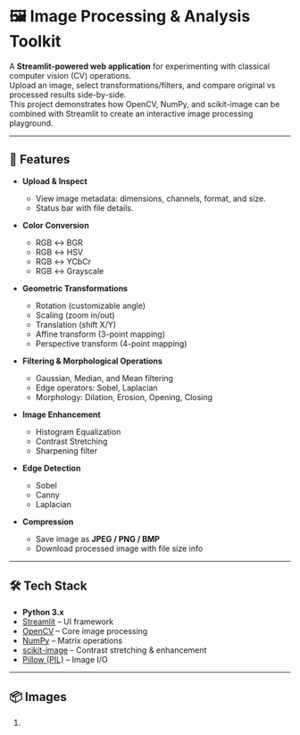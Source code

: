# 🖼️ Image Processing & Analysis Toolkit

A **Streamlit-powered web application** for experimenting with classical computer vision (CV) operations.  
Upload an image, select transformations/filters, and compare original vs processed results side-by-side.  
This project demonstrates how OpenCV, NumPy, and scikit-image can be combined with Streamlit to create an interactive image processing playground.

---

## 🚀 Features

- **Upload & Inspect**
  - View image metadata: dimensions, channels, format, and size.
  - Status bar with file details.

- **Color Conversion**
  - RGB ↔ BGR  
  - RGB ↔ HSV  
  - RGB ↔ YCbCr  
  - RGB ↔ Grayscale  

- **Geometric Transformations**
  - Rotation (customizable angle)  
  - Scaling (zoom in/out)  
  - Translation (shift X/Y)  
  - Affine transform (3-point mapping)  
  - Perspective transform (4-point mapping)  

- **Filtering & Morphological Operations**
  - Gaussian, Median, and Mean filtering  
  - Edge operators: Sobel, Laplacian  
  - Morphology: Dilation, Erosion, Opening, Closing  

- **Image Enhancement**
  - Histogram Equalization  
  - Contrast Stretching  
  - Sharpening filter  

- **Edge Detection**
  - Sobel  
  - Canny  
  - Laplacian  

- **Compression**
  - Save image as **JPEG / PNG / BMP**  
  - Download processed image with file size info  

---

## 🛠️ Tech Stack

- **Python 3.x**
- [Streamlit](https://streamlit.io/) – UI framework
- [OpenCV](https://opencv.org/) – Core image processing
- [NumPy](https://numpy.org/) – Matrix operations
- [scikit-image](https://scikit-image.org/) – Contrast stretching & enhancement
- [Pillow (PIL)](https://python-pillow.org/) – Image I/O

---

## 📦 Images

1. 
